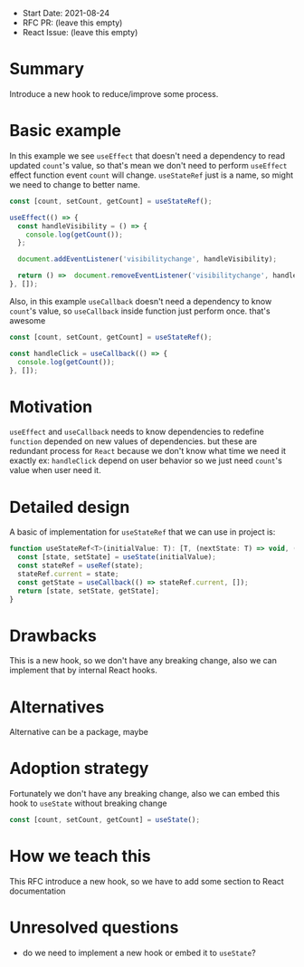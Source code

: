 - Start Date: 2021-08-24
- RFC PR: (leave this empty)
- React Issue: (leave this empty)

# Summary

Introduce a new hook to reduce/improve some process.

# Basic example

In this example we see `useEffect` that doesn't need a dependency to read updated `count`'s
value, so that's mean we don't need to perform `useEffect` effect function event `count` will
change. `useStateRef` just is a name, so might we need to change to better name.

```js
const [count, setCount, getCount] = useStateRef();

useEffect(() => {
  const handleVisibility = () => {
    console.log(getCount());
  };

  document.addEventListener('visibilitychange', handleVisibility);

  return () =>  document.removeEventListener('visibilitychange', handleVisibility);
}, []);
```

Also, in this example `useCallback` doesn't need a dependency to know `count`'s value, so
`useCallback` inside function just perform once. that's awesome

```js
const [count, setCount, getCount] = useStateRef();

const handleClick = useCallback(() => {
  console.log(getCount());
}, []);
```

# Motivation

`useEffect` and `useCallback` needs to know dependencies to redefine `function` depended
on new values of dependencies. but these are redundant process for `React` because we don't
know what time we need it exactly ex: `handleClick` depend on user behavior so we just need
`count`'s value when user need it.

# Detailed design

A basic of implementation for `useStateRef` that we can use in project is:
```js
function useStateRef<T>(initialValue: T): [T, (nextState: T) => void, () => T] {
  const [state, setState] = useState(initialValue);
  const stateRef = useRef(state);
  stateRef.current = state;
  const getState = useCallback(() => stateRef.current, []);
  return [state, setState, getState];
}
```

# Drawbacks

This is a new hook, so we don't have any breaking change, also we can implement that by
internal React hooks.

# Alternatives

Alternative can be a package, maybe

# Adoption strategy

Fortunately we don't have any breaking change, also we can embed this hook to `useState` without
breaking change

```js
const [count, setCount, getCount] = useState();
```

# How we teach this

This RFC introduce a new hook, so we have to add some section to React documentation

# Unresolved questions

- do we need to implement a new hook or embed it to `useState`?